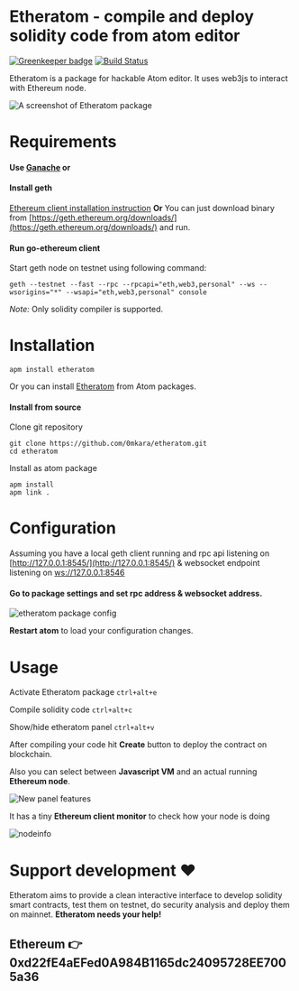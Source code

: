 # Etheratom - compile and deploy solidity code from atom editor

[![Greenkeeper badge](https://badges.greenkeeper.io/0mkara/etheratom.svg)](https://greenkeeper.io/)
[![Build Status](https://travis-ci.org/0mkara/etheratom.svg?branch=master)](https://travis-ci.org/0mkara/etheratom)

Etheratom is a package for hackable Atom editor. It uses web3js to interact with Ethereum node.

![A screenshot of Etheratom package](https://user-images.githubusercontent.com/13261372/37828365-f43a0c8c-2ec0-11e8-8d09-d1c29d7168d3.png)

# Requirements

#### Use [Ganache](http://truffleframework.com/ganache/) or
#### Install geth
[Ethereum client installation instruction](https://www.ethereum.org/cli)
**Or**
You can just download binary from [https://geth.ethereum.org/downloads/](https://geth.ethereum.org/downloads/) and run.

#### Run go-ethereum client
Start geth node on testnet using following command:

    geth --testnet --fast --rpc --rpcapi="eth,web3,personal" --ws --wsorigins="*" --wsapi="eth,web3,personal" console

*Note:* Only solidity compiler is supported.

# Installation

`apm install etheratom`

Or you can install [Etheratom](https://atom.io/packages/etheratom) from Atom packages.

#### Install from source

Clone git repository

    git clone https://github.com/0mkara/etheratom.git
    cd etheratom

Install as atom package

    apm install
    apm link .

# Configuration

Assuming you have a local geth client running and rpc api listening on [http://127.0.0.1:8545/](http://127.0.0.1:8545/) & websocket endpoint listening on [ws://127.0.0.1:8546](ws://127.0.0.1:8546)

#### Go to package settings and set rpc address & websocket address.

![etheratom package config](https://cloud.githubusercontent.com/assets/13261372/15468216/9989115e-2100-11e6-8dd5-e02fb9459ab6.gif)

**Restart atom** to load your configuration changes.

# Usage

Activate Etheratom package `ctrl+alt+e`

Compile solidity code `ctrl+alt+c`

Show/hide etheratom panel `ctrl+alt+v`

After compiling your code hit **Create** button to deploy the contract on blockchain.

Also you can select between **Javascript VM** and an actual running **Ethereum node**.

![New panel features](https://cloud.githubusercontent.com/assets/13261372/20199656/227e5a52-a7d2-11e6-95f5-ec7fb16b4564.png)

It has a tiny **Ethereum client monitor** to check how your node is doing

![nodeinfo](https://user-images.githubusercontent.com/13261372/39017080-f99b6d76-443f-11e8-94b5-ca77238a7011.png)


# Support development :heart:

Etheratom aims to provide a clean interactive interface to develop solidity smart contracts, test them on testnet, do security analysis and deploy them on mainnet. **Etheratom needs your help!**

## Ethereum :point_right: 0xd22fE4aEFed0A984B1165dc24095728EE7005a36
